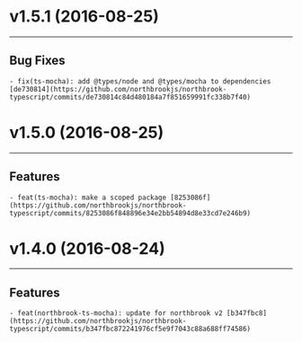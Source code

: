 # v1.5.1 (2016-08-25)
---


## Bug Fixes

    - fix(ts-mocha): add @types/node and @types/mocha to dependencies [de730814](https://github.com/northbrookjs/northbrook-typescript/commits/de730814c84d480184a7f851659991fc338b7f40)


# v1.5.0 (2016-08-25)
---


## Features

    - feat(ts-mocha): make a scoped package [8253086f](https://github.com/northbrookjs/northbrook-typescript/commits/8253086f848896e34e2bb54894d8e33cd7e246b9)


# v1.4.0 (2016-08-24)
---


## Features

    - feat(northbrook-ts-mocha): update for northbrook v2 [b347fbc8](https://github.com/northbrookjs/northbrook-typescript/commits/b347fbc872241976cf5e9f7043c88a688ff74586)


